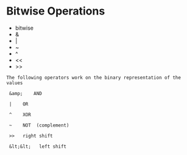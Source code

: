 # Bitwise Operations

* bitwise
* &amp;
* |
* ~
* ^
* &lt;&lt;
* &gt;&gt;

```
The following operators work on the binary representation of the values

 &amp;    AND
 
 |    OR

 ^    XOR

 ~    NOT  (complement)

 >>   right shift

 &lt;&lt;   left shift
```



